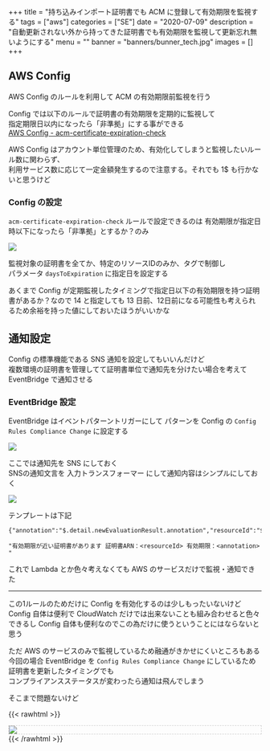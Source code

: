 +++
title = "持ち込みインポート証明書でも ACM に登録して有効期限を監視する"
tags = ["aws"]
categories = ["SE"]
date = "2020-07-09"
description = "自動更新されない外から持ってきた証明書でも有効期限を監視して更新忘れ無いようにする"
menu = ""
banner = "banners/bunner_tech.jpg"
images = []
+++

<!--more-->

## AWS Config
AWS Config のルールを利用して ACM の有効期限前監視を行う  

Config では以下のルールで証明書の有効期限を定期的に監視して  
指定期限日以内になったら「非準拠」にする事ができる  
[AWS Config - acm-certificate-expiration-check](https://docs.aws.amazon.com/ja_jp/config/latest/developerguide/acm-certificate-expiration-check.html)  

AWS Config はアカウント単位管理のため、有効化してしまうと監視したいルール数に関わらず、  
利用サービス数に応じて一定金額発生するので注意する。それでも 1$ も行かないと思うけど  

### Config の設定
`acm-certificate-expiration-check` ルールで設定できるのは 有効期限が指定日時以下になったら「非準拠」とするか？のみ  

<img src="/images/2020/aws/config/rule-01.png" />  

監視対象の証明書を全てか、特定のリソースIDのみか、タグで制御し  
パラメータ `daysToExpiration` に指定日を設定する  

あくまで Config が定期監視したタイミングで指定日以下の有効期限を持つ証明書があるか？なので
14 と指定しても 13 日前、12日前になる可能性も考えられるため余裕を持った値にしておいたほうがいいかな  

## 通知設定
Config の標準機能である SNS 通知を設定してもいいんだけど  
複数環境の証明書を管理してて証明書単位で通知先を分けたい場合を考えて EventBridge で通知させる  

### EventBridge 設定  
EventBridge はイベントパターントリガーにして パターンを Config の `Config Rules Compliance Change` に設定する  

<img src="/images/2020/aws/config/rule-event-01.png" />  

ここでは通知先を SNS にしておく  
SNSの通知文言を 入力トランスフォーマー にして通知内容はシンプルにしておく  

<img src="/images/2020/aws/config/rule-event-02.png" />  

テンプレートは下記  

```
{"annotation":"$.detail.newEvaluationResult.annotation","resourceId":"$.detail.resourceId"}
```

```
"有効期限が近い証明書があります 証明書ARN：<resourceId> 有効期限：<annotation> "
```

これで Lambda とか色々考えなくても AWS のサービスだけで監視・通知できた  

---

この1ルールのためだけに Config を有効化するのは少しもったいないけど  
Config 自体は便利で CloudWatch だけでは出来ないことも組み合わせると色々できるし Config 自体も便利なのでこの為だけに使うということにはならないと思う  

ただ AWS のサービスのみで監視しているため融通がきかせにくいところもある  
今回の場合 EventBridge を `Config Rules Compliance Change` にしているため証明書を更新したタイミングでも  
コンプライアンスステータスが変わったら通知は飛んでしまう  

そこまで問題ないけど  

{{< rawhtml >}}
<div style="border: dashed 1px #ccc;">
<a href="https://www.amazon.co.jp/AWS%E8%AA%8D%E5%AE%9A%E3%82%BD%E3%83%AA%E3%83%A5%E3%83%BC%E3%82%B7%E3%83%A7%E3%83%B3%E3%82%A2%E3%83%BC%E3%82%AD%E3%83%86%E3%82%AF%E3%83%88-%E3%83%97%E3%83%AD%E3%83%95%E3%82%A7%E3%83%83%E3%82%B7%E3%83%A7%E3%83%8A%E3%83%AB-%E8%A9%A6%E9%A8%93%E7%89%B9%E6%80%A7%E3%81%8B%E3%82%89%E5%B0%8E%E3%81%8D%E5%87%BA%E3%81%97%E3%81%9F%E6%BC%94%E7%BF%92%E5%95%8F%E9%A1%8C%E3%81%A8%E8%A9%B3%E7%B4%B0%E8%A7%A3%E8%AA%AC-%E5%B9%B3%E5%B1%B1-%E6%AF%85/dp/4865942483/ref=as_li_ss_il?__mk_ja_JP=%E3%82%AB%E3%82%BF%E3%82%AB%E3%83%8A&dchild=1&keywords=aws&qid=1594296050&sr=8-4&linkCode=li3&tag=sinokyoufu-22&linkId=b4975cf82152d3c6e34bf1c47773d412&language=ja_JP" target="_blank"><img border="0" src="//ws-fe.amazon-adsystem.com/widgets/q?_encoding=UTF8&ASIN=4865942483&Format=_SL250_&ID=AsinImage&MarketPlace=JP&ServiceVersion=20070822&WS=1&tag=sinokyoufu-22&language=ja_JP" ></a><img src="https://ir-jp.amazon-adsystem.com/e/ir?t=sinokyoufu-22&language=ja_JP&l=li3&o=9&a=4865942483" width="1" height="1" border="0" alt="" style="border:none !important; margin:0px !important;" />
</div>
{{< /rawhtml >}}
